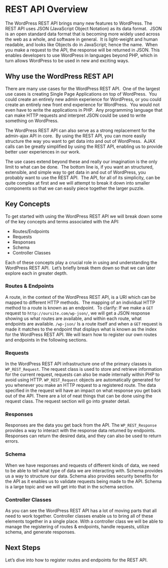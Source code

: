 # REST API Overview

The WordPress REST API brings many new features to WordPress. The REST API uses JSON (JavaScript Object Notation) as its data format.  JSON is an open standard data format that is becoming more widely used across the web as a whole, and software in general.  It is light-weight and human readable, and looks like Objects do in JavaScript; hence the name.  When you make a request to the API, the response will be returned in JSON. This enables developers to use WordPress in languages beyond PHP, which in turn allows WordPress to be used in new and exciting ways.

## Why use the WordPress REST API

There are many use cases for the WordPress REST API.  One of the largest use cases is creating Single Page Applications on top of WordPress.  You could create an entirely new admin experience for WordPress, or you could create an entirely new front end experience for WordPress.  You would not even have to write the applications in PHP.  Any programming language that can make HTTP requests and interpret JSON could be used to write something on WordPress.

The WordPress REST API can also serve as a strong replacement for the admin-ajax API in core.  By using the REST API, you can more easily structure the way you want to get data into and out of WordPress.  AJAX calls can be greatly simplified by using the REST API, enabling us to provide better user experiences in our work.

The use cases extend beyond these and really our imagination is the only limit to what can be done.  The bottom line is, if you want an structured, extensible, and simple way to get data in and out of WordPress, you probably want to use the REST API.  The API, for all of its simplicity, can be quite complex at first and we will attempt to break it down into smaller components so that we can easily piece together the larger puzzle.

## Key Concepts

To get started with using the WordPress REST API we will break down some of the key concepts and terms associated with the API:

- Routes/Endpoints
- Requests
- Responses
- Schema
- Controller Classes

Each of these concepts play a crucial role in using and understanding the WordPress REST API.  Let’s briefly break them down so that we can later explore each in greater depth.

### Routes & Endpoints

A route, in the context of the WordPress REST API, is a URI which can be mapped to different HTTP methods.  The mapping of an individual HTTP method to a route is known as an endpoint.  To clarify: If we make a `GET` request to `http://oursite.com/wp-json/`, we will get a JSON response showing us what routes are available, and within each route, what endpoints are available. `/wp-json/` Is a route itself and when a `GET` request is made it matches to the endpoint that displays what is known as the index for the WordPress REST API. We will learn how to register our own routes and endpoints in the following sections.

### Requests

In the WordPress REST API infrastructure one of the primary classes is `WP_REST_Request`. The request class is used to store and retrieve information for the current request, requests can also be made internally within PHP to avoid using HTTP. `WP_REST_Request` objects are automatically generated for you whenever you make an HTTP request to a registered route. The data specified in the request will have an impact on what response you get back out of the API. There are a lot of neat things that can be done using the request class. The request section will go into greater detail.

### Responses

Responses are the data you get back from the API. The `WP_REST_Response` provides a way to interact with the response data returned by endpoints. Responses can return the desired data, and they can also be used to return errors.

### Schema

When we have responses and requests of different kinds of data, we need to be able to tell what type of data we are interacting with. Schema provides us a way to structure our data. Schema also provides security benefits for the API as it enables us to validate requests being made to the API. Schema is a large topic and we will get into that in the schema section.

### Controller Classes

As you can see the WordPress REST API has a lot of moving parts that all need to work together. Controller classes enable us to bring all of these elements together in a single place. With a controller class we will be able to manage the registering of routes & endpoints, handle requests, utilize schema, and generate responses.

## Next Steps

Let’s dive into how to register routes and endpoints for the REST API.
